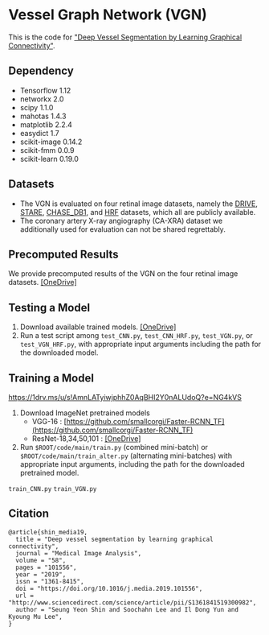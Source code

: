 # Vessel Graph Network (VGN)
This is the code for ["Deep Vessel Segmentation by Learning Graphical Connectivity"](https://www.sciencedirect.com/science/article/pii/S1361841519300982).

## Dependency
* Tensorflow 1.12
* networkx 2.0
* scipy 1.1.0
* mahotas 1.4.3
* matplotlib 2.2.4
* easydict 1.7
* scikit-image 0.14.2
* scikit-fmm 0.0.9
* scikit-learn 0.19.0

## Datasets
* The VGN is evaluated on four retinal image datasets, namely the [DRIVE](https://www.isi.uu.nl/Research/Databases/DRIVE/), [STARE](http://cecas.clemson.edu/~ahoover/stare/), [CHASE_DB1](https://blogs.kingston.ac.uk/retinal/chasedb1/), and [HRF](https://www5.cs.fau.de/research/data/fundus-images/) datasets, which all are publicly available.
* The coronary artery X-ray angiography (CA-XRA) dataset we additionally used for evaluation can not be shared regrettably.

## Precomputed Results
We provide precomputed results of the VGN on the four retinal image datasets. [[OneDrive]](https://1drv.ms/u/s!AmnLATyiwjphhZ0BquyksorE0YV7nA?e=OmHhGW)

## Testing a Model
1. Download available trained models. [[OneDrive]](https://1drv.ms/u/s!AmnLATyiwjphhZ0CYhSYOqHmnQw4UQ?e=eRgvcq)
2. Run a test script among `test_CNN.py`, `test_CNN_HRF.py`, `test_VGN.py`, or `test_VGN_HRF.py`, with appropriate input arguments including the path for the downloaded model.

## Training a Model

https://1drv.ms/u/s!AmnLATyiwjphhZ0AqBHI2Y0nALUdoQ?e=NG4kVS

1. Download ImageNet pretrained models
   * VGG-16 : [https://github.com/smallcorgi/Faster-RCNN_TF](https://github.com/smallcorgi/Faster-RCNN_TF)
   * ResNet-18,34,50,101 : [[OneDrive]](https://onedrive.live.com/?authkey=%21AM51TLQkoYZH7KQ&id=613AC2A23C01CB69%2185606&cid=613AC2A23C01CB69)
2. Run `$ROOT/code/main/train.py` (combined mini-batch) or `$ROOT/code/main/train_alter.py` (alternating mini-batches) with appropriate input arguments, including the path for the downloaded pretrained model.

`train_CNN.py`
`train_VGN.py`


## 

## Citation
```
@article{shin_media19,
  title = "Deep vessel segmentation by learning graphical connectivity",
  journal = "Medical Image Analysis",
  volume = "58",
  pages = "101556",
  year = "2019",
  issn = "1361-8415",
  doi = "https://doi.org/10.1016/j.media.2019.101556",
  url = "http://www.sciencedirect.com/science/article/pii/S1361841519300982",
  author = "Seung Yeon Shin and Soochahn Lee and Il Dong Yun and Kyoung Mu Lee",
}
```
